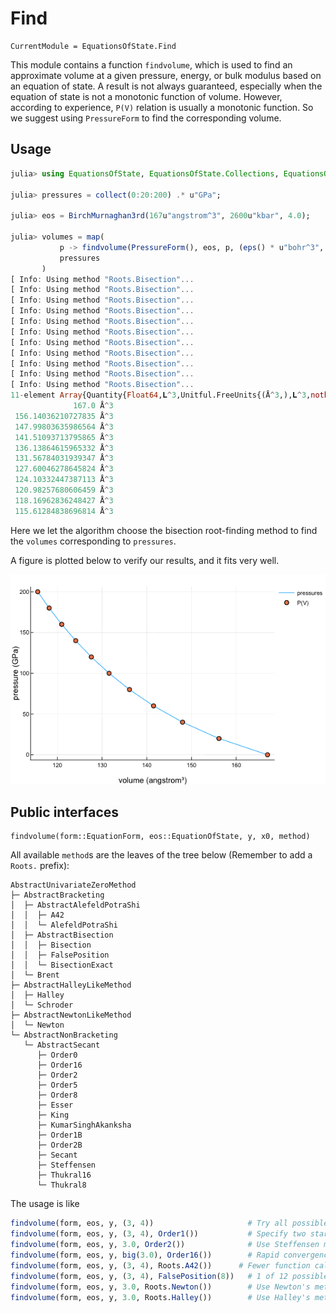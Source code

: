 # Find

```@meta
CurrentModule = EquationsOfState.Find
```

This module contains a function `findvolume`, which is used to find an
approximate volume at a given pressure, energy, or bulk modulus based on an
equation of state. A result is not always guaranteed, especially when the
equation of state is not a monotonic function of volume. However, according to
experience, `P(V)` relation is usually a monotonic function. So we suggest using
`PressureForm` to find the corresponding volume.

## Usage

```julia
julia> using EquationsOfState, EquationsOfState.Collections, EquationsOfState.Find, Unitful, UnitfulAtomic

julia> pressures = collect(0:20:200) .* u"GPa";

julia> eos = BirchMurnaghan3rd(167u"angstrom^3", 2600u"kbar", 4.0);

julia> volumes = map(
           p -> findvolume(PressureForm(), eos, p, (eps() * u"bohr^3", eos.v0 * 1.3)),
           pressures
       )
[ Info: Using method "Roots.Bisection"...
[ Info: Using method "Roots.Bisection"...
[ Info: Using method "Roots.Bisection"...
[ Info: Using method "Roots.Bisection"...
[ Info: Using method "Roots.Bisection"...
[ Info: Using method "Roots.Bisection"...
[ Info: Using method "Roots.Bisection"...
[ Info: Using method "Roots.Bisection"...
[ Info: Using method "Roots.Bisection"...
[ Info: Using method "Roots.Bisection"...
[ Info: Using method "Roots.Bisection"...
11-element Array{Quantity{Float64,𝐋^3,Unitful.FreeUnits{(Å^3,),𝐋^3,nothing}},1}:
              167.0 Å^3
 156.14036210727835 Å^3
 147.99803635986564 Å^3
 141.51093713795865 Å^3
 136.13864615965332 Å^3
 131.56784031939347 Å^3
 127.60046278645824 Å^3
 124.10332447387113 Å^3
 120.98257680606459 Å^3
 118.16962836248427 Å^3
 115.61284838696814 Å^3
```

Here we let the algorithm choose the bisection root-finding method to find the
`volumes` corresponding to `pressures`.

A figure is plotted below to verify our results, and it fits very well.

![findvolume](assets/findvolume.png)

## Public interfaces

```@docs
findvolume(form::EquationForm, eos::EquationOfState, y, x0, method)
```

All available `method`s are the leaves of the tree below (Remember to add a `Roots.` prefix):

```
AbstractUnivariateZeroMethod
├─ AbstractBracketing
│  ├─ AbstractAlefeldPotraShi
│  │  ├─ A42
│  │  └─ AlefeldPotraShi
│  ├─ AbstractBisection
│  │  ├─ Bisection
│  │  ├─ FalsePosition
│  │  └─ BisectionExact
│  └─ Brent
├─ AbstractHalleyLikeMethod
│  ├─ Halley
│  └─ Schroder
├─ AbstractNewtonLikeMethod
│  └─ Newton
└─ AbstractNonBracketing
   └─ AbstractSecant
      ├─ Order0
      ├─ Order16
      ├─ Order2
      ├─ Order5
      ├─ Order8
      ├─ Esser
      ├─ King
      ├─ KumarSinghAkanksha
      ├─ Order1B
      ├─ Order2B
      ├─ Secant
      ├─ Steffensen
      ├─ Thukral16
      └─ Thukral8
```

The usage is like

```julia
findvolume(form, eos, y, (3, 4))                     # Try all possible methods
findvolume(form, eos, y, (3, 4), Order1())           # Specify two starting points for secant method
findvolume(form, eos, y, 3.0, Order2())              # Use Steffensen method
findvolume(form, eos, y, big(3.0), Order16())        # Rapid convergence
findvolume(form, eos, y, (3, 4), Roots.A42())      # Fewer function calls than Bisection(), in this case
findvolume(form, eos, y, (3, 4), FalsePosition(8))   # 1 of 12 possible algorithms for false position
findvolume(form, eos, y, 3.0, Roots.Newton())        # Use Newton's method
findvolume(form, eos, y, 3.0, Roots.Halley())        # Use Halley's method
```
